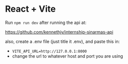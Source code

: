 # React + Vite

Run ```npm run dev``` after running the api at:

https://github.com/kennethjy/internship-sinarmas-api

also, create a .env file (just title it .env), and paste this in:
- ```VITE_API_URL=http://127.0.0.1:8000```
- change the url to whatever host and port you are using
